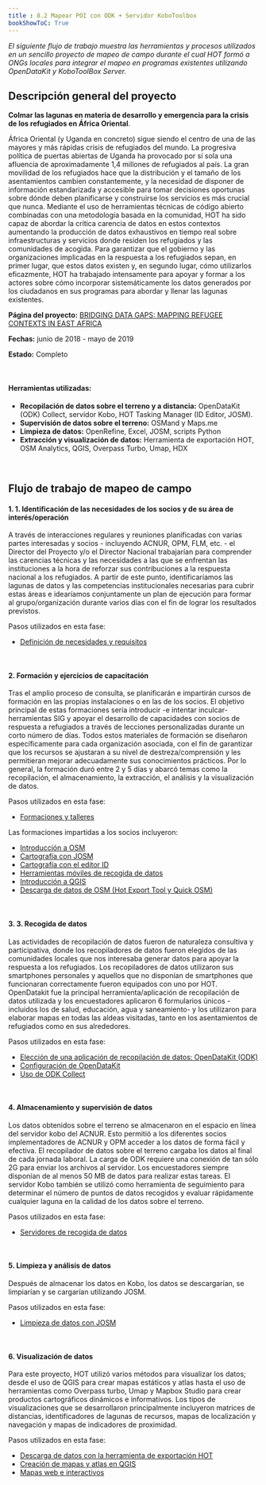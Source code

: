 ```yaml
---
title : 8.2 Mapear POI con ODK + Servidor KoboToolbox
bookShowToC: True
---
```


*El siguiente flujo de trabajo muestra las herramientas y procesos utilizados en un sencillo proyecto de mapeo de campo durante el cual HOT formó a ONGs locales para integrar el mapeo en programas existentes utilizando OpenDataKit y KoboToolBox Server.* 



## Descripción general del proyecto

**Colmar las lagunas en materia de desarrollo y emergencia para la crisis de los refugiados en África Oriental**.

África Oriental (y Uganda en concreto) sigue siendo el centro de una de las mayores y más rápidas crisis de refugiados del mundo. La progresiva política de puertas abiertas de Uganda ha provocado por sí sola una afluencia de aproximadamente 1,4 millones de refugiados al país. La gran movilidad de los refugiados hace que la distribución y el tamaño de los asentamientos cambien constantemente, y la necesidad de disponer de información estandarizada y accesible para tomar decisiones oportunas sobre dónde deben planificarse y construirse los servicios es más crucial que nunca. Mediante el uso de herramientas técnicas de código abierto combinadas con una metodología basada en la comunidad, HOT ha sido capaz de abordar la crítica carencia de datos en estos contextos aumentando la producción de datos exhaustivos en tiempo real sobre infraestructuras y servicios donde residen los refugiados y las comunidades de acogida. Para garantizar que el gobierno y las organizaciones implicadas en la respuesta a los refugiados sepan, en primer lugar, que estos datos existen y, en segundo lugar, cómo utilizarlos eficazmente, HOT ha trabajado intensamente para apoyar y formar a los actores sobre cómo incorporar sistemáticamente los datos generados por los ciudadanos en sus programas para abordar y llenar las lagunas existentes.

**Página del proyecto:** [BRIDGING DATA GAPS: MAPPING REFUGEE CONTEXTS IN EAST AFRICA](https://www.hotosm.org/projects/bridging-data-gaps-mapping-refugee-contexts-in-east-africa/)

**Fechas:** junio de 2018 - mayo de 2019

**Estado:** Completo 

<br>

#### Herramientas utilizadas:
* **Recopilación de datos sobre el terreno y a distancia:** OpenDataKit (ODK) Collect, servidor Kobo, HOT Tasking Manager (ID Editor, JOSM).
* **Supervisión de datos sobre el terreno:** OSMand y Maps.me
* **Limpieza de datos:** OpenRefine, Excel, JOSM, scripts Python 
* **Extracción y visualización de datos:** Herramienta de exportación HOT, OSM Analytics, QGIS, Overpass Turbo, Umap, HDX

<br>

## Flujo de trabajo de mapeo de campo

#### 1. 1. Identificación de las necesidades de los socios y de su área de interés/operación
A través de interacciones regulares y reuniones planificadas con varias partes interesadas y socios - incluyendo ACNUR, OPM, FLM, etc. - el Director del Proyecto y/o el Director Nacional trabajarían para comprender las carencias técnicas y las necesidades a las que se enfrentan las instituciones a la hora de reforzar sus contribuciones a la respuesta nacional a los refugiados. A partir de este punto, identificaríamos las lagunas de datos y las competencias institucionales necesarias para cubrir estas áreas e idearíamos conjuntamente un plan de ejecución para formar al grupo/organización durante varios días con el fin de lograr los resultados previstos. 

Pasos utilizados en esta fase:

* [Definición de necesidades y requisitos](https://hotosm.github.io/toolbox/pages/running-a-mapping-project/1.1_defining_needs_and_requirements/)

<br>

#### 2. Formación y ejercicios de capacitación
Tras el amplio proceso de consulta, se planificarán e impartirán cursos de formación en las propias instalaciones o en las de los socios. El objetivo principal de estas formaciones sería introducir -e intentar inculcar- herramientas SIG y apoyar el desarrollo de capacidades con socios de respuesta a refugiados a través de lecciones personalizadas durante un corto número de días. Todos estos materiales de formación se diseñaron específicamente para cada organización asociada, con el fin de garantizar que los recursos se ajustaran a su nivel de destreza/comprensión y les permitieran mejorar adecuadamente sus conocimientos prácticos. Por lo general, la formación duró entre 2 y 5 días y abarcó temas como la recopilación, el almacenamiento, la extracción, el análisis y la visualización de datos. 

Pasos utilizados en esta fase:

* [Formaciones y talleres](https://hotosm.github.io/toolbox/pages/running-a-mapping-project/1.4-trainings-and-workshops/)

Las formaciones impartidas a los socios incluyeron: 

* [Introducción a OSM](https://docs.google.com/presentation/d/1QneNbichunhVjyN4RPRyPuYV3Q7QMJctp50_90FpMpc/edit#slide=id.g526e73601c_0_1163)
* [Cartografía con JOSM](https://docs.google.com/presentation/d/1nLs1JA-nlmqWA2vIr9ZsoDcg8wjsoc5nv1QMK9GT8KI/edit?usp=sharing)
* [Cartografía con el editor ID](https://docs.google.com/presentation/d/1sbTZp5B7sQlEM-RzDU-33JlJnUUUGDkeOchhC6srK20/edit#slide=id.g51d3d58777_0_0)
* [Herramientas móviles de recogida de datos](https://hotosm.github.io/toolbox/pages/data-collection-and-field-mapping/3.2-data-collection-applications/)
* [Introducción a QGIS](https://docs.google.com/presentation/d/1EA63n-jEjgEYVGzfdW8dispZpqvkbGDYx7ZtuayxZnQ/edit?usp=sharing)
* [Descarga de datos de OSM (Hot Export Tool y Quick OSM)](https://docs.google.com/presentation/d/1RyHYVPZU5d4xJ1cpWga4QRdfohpEs-t9ylJ_HTJ7wm8/edit?usp=sharing)

<br>

#### 3. 3. Recogida de datos
Las actividades de recopilación de datos fueron de naturaleza consultiva y participativa, donde los recopiladores de datos fueron elegidos de las comunidades locales que nos interesaba generar datos para apoyar la respuesta a los refugiados. Los recopiladores de datos utilizaron sus smartphones personales y aquellos que no disponían de smartphones que funcionaran correctamente fueron equipados con uno por HOT. OpenDatakit fue la principal herramienta/aplicación de recopilación de datos utilizada y los encuestadores aplicaron 6 formularios únicos -incluidos los de salud, educación, agua y saneamiento- y los utilizaron para elaborar mapas en todas las aldeas visitadas, tanto en los asentamientos de refugiados como en sus alrededores. 

Pasos utilizados en esta fase: 

* [Elección de una aplicación de recopilación de datos: OpenDataKit (ODK)](https://hotosm.github.io/toolbox/pages/data-collection-and-field-mapping/3.2-data-collection-applications/#open-data-kit-odk)
* [Configuración de OpenDataKit](https://hotosm.github.io/toolbox/pages/data-collection-and-field-mapping/3.2.1_setting_up_odk/)
* [Uso de ODK Collect](https://hotosm.github.io/toolbox/pages/field-mapping-management/5.1_using_odk_collect/)

<br>

#### 4. Almacenamiento y supervisión de datos
Los datos obtenidos sobre el terreno se almacenaron en el espacio en línea del servidor kobo del ACNUR. Esto permitió a los diferentes socios implementadores de ACNUR y OPM acceder a los datos de forma fácil y efectiva. El recopilador de datos sobre el terreno cargaba los datos al final de cada jornada laboral. La carga de ODK requiere una conexión de tan sólo 2G para enviar los archivos al servidor. Los encuestadores siempre disponían de al menos 50 MB de datos para realizar estas tareas. El servidor Kobo también se utilizó como herramienta de seguimiento para determinar el número de puntos de datos recogidos y evaluar rápidamente cualquier laguna en la calidad de los datos sobre el terreno.

Pasos utilizados en esta fase: 

* [Servidores de recogida de datos](https://hotosm.github.io/toolbox/pages/data-collection-and-field-mapping/3.4-data-collection-servers/)

<br>

#### 5. Limpieza y análisis de datos
Después de almacenar los datos en Kobo, los datos se descargarían, se limpiarían y se cargarían utilizando JOSM. 

Pasos utilizados en esta fase: 

* [Limpieza de datos con JOSM](https://hotosm.github.io/toolbox/pages/data-cleaning-upload-and-quality-assurance/5.1-data-cleaning-with-josm/)

<br>

#### 6. Visualización de datos
Para este proyecto, HOT utilizó varios métodos para visualizar los datos; desde el uso de QGIS para crear mapas estáticos y atlas hasta el uso de herramientas como Overpass turbo, Umap y Mapbox Studio para crear productos cartográficos dinámicos e informativos. Los tipos de visualizaciones que se desarrollaron principalmente incluyeron matrices de distancias, identificadores de lagunas de recursos, mapas de localización y navegación y mapas de indicadores de proximidad.

Pasos utilizados en esta fase:

* [Descarga de datos con la herramienta de exportación HOT](https://hotosm.github.io/toolbox/pages/data-export/6.1-hot-export-tool/)
* [Creación de mapas y atlas en QGIS](https://hotosm.github.io/toolbox/pages/data-use-and-analysis/7.2-creating-an-atlas-in-qgis/)
* [Mapas web e interactivos](https://hotosm.github.io/toolbox/pages/data-use-and-analysis/7.3_web_and_interactive_maps/)